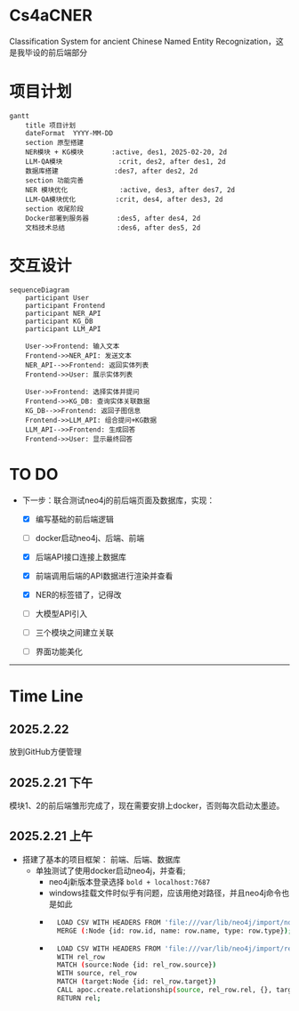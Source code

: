 # Cs4aCNER
Classification System for ancient Chinese Named Entity Recognization，这是我毕设的前后端部分

# 项目计划
```mermaid
gantt
    title 项目计划
    dateFormat  YYYY-MM-DD
    section 原型搭建
    NER模块 + KG模块       :active, des1, 2025-02-20, 2d
    LLM-QA模块              :crit, des2, after des1, 2d
    数据库搭建              :des7, after des2, 2d
    section 功能完善
    NER 模块优化             :active, des3, after des7, 2d
    LLM-QA模块优化          :crit, des4, after des3, 2d
    section 收尾阶段
    Docker部署到服务器       :des5, after des4, 2d
    文档技术总结             :des6, after des5, 2d
```

# 交互设计
```mermaid
sequenceDiagram
    participant User
    participant Frontend
    participant NER_API
    participant KG_DB
    participant LLM_API

    User->>Frontend: 输入文本
    Frontend->>NER_API: 发送文本
    NER_API-->>Frontend: 返回实体列表
    Frontend->>User: 展示实体列表

    User->>Frontend: 选择实体并提问
    Frontend->>KG_DB: 查询实体关联数据
    KG_DB-->>Frontend: 返回子图信息
    Frontend->>LLM_API: 组合提问+KG数据
    LLM_API-->>Frontend: 生成回答
    Frontend->>User: 显示最终回答
```
# TO DO      
- 下一步：联合测试neo4j的前后端页面及数据库，实现：
  - [x] 编写基础的前后端逻辑
  - [ ] docker启动neo4j、后端、前端
  - [x] 后端API接口连接上数据库
  - [x] 前端调用后端的API数据进行渲染并查看
  - [x] NER的标签错了，记得改
  - [ ] 大模型API引入
  - [ ] 三个模块之间建立关联
  - [ ] 界面功能美化



---
# Time Line
## 2025.2.22
放到GitHub方便管理

## 2025.2.21 下午
模块1、2的前后端雏形完成了，现在需要安排上docker，否则每次启动太墨迹。

## 2025.2.21 上午
- 搭建了基本的项目框架： 前端、后端、数据库
  - 单独测试了使用docker启动neo4j，并查看;
    - neo4j新版本登录选择 `bold + localhost:7687`
    - windows挂载文件时似乎有问题，应该用绝对路径，并且neo4j命令也是如此
    - ```bash
        LOAD CSV WITH HEADERS FROM 'file:///var/lib/neo4j/import/nodes.csv' AS row
        MERGE (:Node {id: row.id, name: row.name, type: row.type});
      ```
    - ```bash
        LOAD CSV WITH HEADERS FROM 'file:///var/lib/neo4j/import/relationships.csv' AS rel_row
        WITH rel_row
        MATCH (source:Node {id: rel_row.source})
        WITH source, rel_row
        MATCH (target:Node {id: rel_row.target})
        CALL apoc.create.relationship(source, rel_row.rel, {}, target) YIELD rel
        RETURN rel;
      ```  
